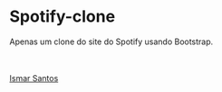 <h1>Spotify-clone</h1>

<p>Apenas um clone do site do Spotify usando Bootstrap.</p>
<br><br>
<a href="https://fb.com/ismar3531">Ismar Santos</a>
